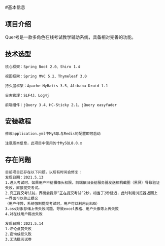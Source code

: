 #基本信息

## 项目介绍
Quer考是一款多角色在线考试教学辅助系统，具备相对完善的功能。

## 技术选型

    核心框架：Spring Boot 2.0、Shiro 1.4
    
    视图框架：Spring MVC 5.2、Thymeleaf 3.0
    
    持久层框架：Apache MyBatis 3.5、Alibaba Druid 1.1
    
    日志管理：SLF4J、Log4j
    
    前端组件：jQuery 3.4、HC-Sticky 2.1、jQuery easyfader
    
## 安装教程
    修改application.yml中MySQL与Redis的配置即可启动
    
    注意版本信息，此项目中使用的十MySQL8.0.x
  
## 存在问题
    目前项目还存在以下问题，以后有时间会修复：
    发现日期：2021.5.13
    1.进入考试时，如果用户不给摄像头权限，前端依旧会给服务器发送相机截图（黑屏）导致验证失败，直接提交考试。
    2.真正提交考试前，界面会提示“正在提交考试”2秒，相当于2秒延迟，此时利用浏览器返回上一界面可以终止提交
    （用户作弊，系统强制提交考试时，用户可以利用此BUG）
    3.oss对象存储上传失败问题，导致excel表格、用户头像等上传失败
    4.对在线用户踢出失败
    
    发现日期：2021.5.14
    1.评论点赞失败
    2.查询成绩失败
    3.无法批阅试卷
    
